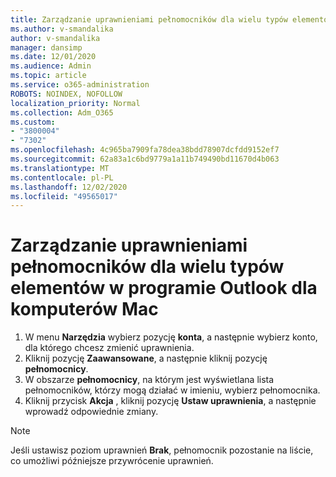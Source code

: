 ```yaml
---
title: Zarządzanie uprawnieniami pełnomocników dla wielu typów elementów w programie Outlook dla komputerów Mac
ms.author: v-smandalika
author: v-smandalika
manager: dansimp
ms.date: 12/01/2020
ms.audience: Admin
ms.topic: article
ms.service: o365-administration
ROBOTS: NOINDEX, NOFOLLOW
localization_priority: Normal
ms.collection: Adm_O365
ms.custom:
- "3800004"
- "7302"
ms.openlocfilehash: 4c965ba7909fa78dea38bdd78907dcfdd9152ef7
ms.sourcegitcommit: 62a83a1c6bd9779a1a11b749490bd11670d4b063
ms.translationtype: MT
ms.contentlocale: pl-PL
ms.lasthandoff: 12/02/2020
ms.locfileid: "49565017"
---
```

# <a name="manage-delegate-permissions-for-multiple-item-types-in-outlook-for-mac"></a>Zarządzanie uprawnieniami pełnomocników dla wielu typów elementów w programie Outlook dla komputerów Mac

1. W menu **Narzędzia** wybierz pozycję **konta**, a następnie wybierz konto, dla którego chcesz zmienić uprawnienia.
2. Kliknij pozycję **Zaawansowane**, a następnie kliknij pozycję **pełnomocnicy**.
3. W obszarze **pełnomocnicy**, na którym jest wyświetlana lista pełnomocników, którzy mogą działać w imieniu, wybierz pełnomocnika.
4. Kliknij przycisk **Akcja** , kliknij pozycję **Ustaw uprawnienia**, a następnie wprowadź odpowiednie zmiany.

> [!NOTE]
> Jeśli ustawisz poziom uprawnień **Brak**, pełnomocnik pozostanie na liście, co umożliwi późniejsze przywrócenie uprawnień.
